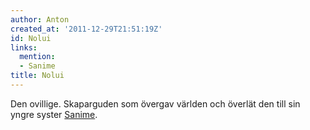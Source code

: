 ```yaml
---
author: Anton
created_at: '2011-12-29T21:51:19Z'
id: Nolui
links:
  mention:
  - Sanime
title: Nolui
---
```


Den ovillige. Skaparguden som övergav världen och överlät den till sin yngre syster [Sanime].

  [Sanime]: Sanime
